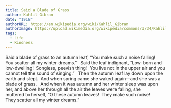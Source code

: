 ```yaml
---
title: Said a Blade of Grass
author: Kahlil Gibran
date: "1918"
authorURL: https://en.wikipedia.org/wiki/Kahlil_Gibran
authorImage: https://upload.wikimedia.org/wikipedia/commons/3/34/Kahlil_Gibran_1913.jpg
tags:
  - Life
  - Kindness
---
```

Said a blade of grass to an autumn leaf, “You make such a noise falling!  You scatter all my winter dreams.”
 
Said the leaf indignant, “Low-born and low-dwelling!  Songless, peevish thing!  You live not in the upper air and you cannot tell the sound of singing.”
 
Then the autumn leaf lay down upon the earth and slept.  And when spring came she waked again—and she was a blade of grass.
 
And when it was autumn and her winter sleep was upon her, and above her through all the air the leaves were falling, she muttered to herself, “O these autumn leaves!  They make such noise!  They scatter all my winter dreams.”
